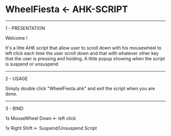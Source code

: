 # WheelFiesta <- AHK-SCRIPT 
------------------------------------------------------------------------------------------
1 - PRESENTATION


Welcome ! 

It's a litte AHK script that allow user to scroll down with his mousewheel to left click each time the user scroll down and that with whatever other key that the user is pressing and holding.
A little popup showing when the script is suspend or unsuspend


------------------------------------------------------------------------------------------
2 - USAGE


Simply double click "WheelFiesta.ahk" and exit the script when you are done.


------------------------------------------------------------------------------------------
3 - BIND


1x MouseWheel Down <- left click 

1x Right Shift     <- Suspend/Unsuspend Script
